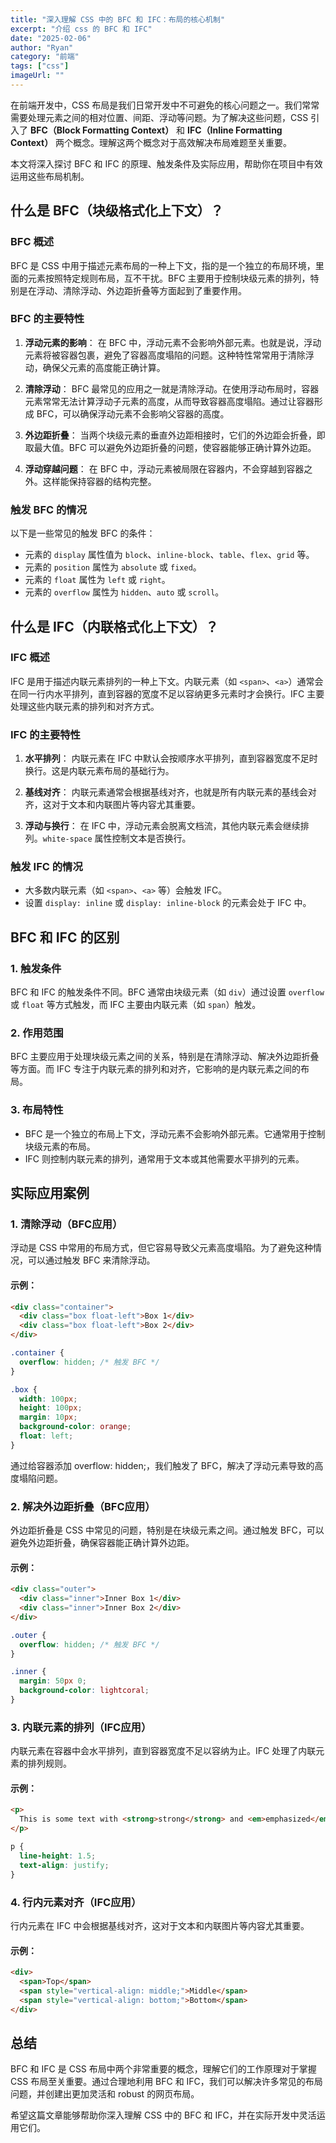 ```yaml
---
title: "深入理解 CSS 中的 BFC 和 IFC：布局的核心机制"
excerpt: "介绍 css 的 BFC 和 IFC"
date: "2025-02-06"
author: "Ryan"
category: "前端"
tags: ["css"]
imageUrl: ""
---
```


在前端开发中，CSS 布局是我们日常开发中不可避免的核心问题之一。我们常常需要处理元素之间的相对位置、间距、浮动等问题。为了解决这些问题，CSS 引入了 **BFC（Block Formatting Context）** 和 **IFC（Inline Formatting Context）** 两个概念。理解这两个概念对于高效解决布局难题至关重要。

本文将深入探讨 BFC 和 IFC 的原理、触发条件及实际应用，帮助你在项目中有效运用这些布局机制。

## 什么是 BFC（块级格式化上下文）？

### BFC 概述
BFC 是 CSS 中用于描述元素布局的一种上下文，指的是一个独立的布局环境，里面的元素按照特定规则布局，互不干扰。BFC 主要用于控制块级元素的排列，特别是在浮动、清除浮动、外边距折叠等方面起到了重要作用。

### BFC 的主要特性

1. **浮动元素的影响**：
   在 BFC 中，浮动元素不会影响外部元素。也就是说，浮动元素将被容器包裹，避免了容器高度塌陷的问题。这种特性常常用于清除浮动，确保父元素的高度能正确计算。

2. **清除浮动**：
   BFC 最常见的应用之一就是清除浮动。在使用浮动布局时，容器元素常常无法计算浮动子元素的高度，从而导致容器高度塌陷。通过让容器形成 BFC，可以确保浮动元素不会影响父容器的高度。

3. **外边距折叠**：
   当两个块级元素的垂直外边距相接时，它们的外边距会折叠，即取最大值。BFC 可以避免外边距折叠的问题，使容器能够正确计算外边距。

4. **浮动穿越问题**：
   在 BFC 中，浮动元素被局限在容器内，不会穿越到容器之外。这样能保持容器的结构完整。

### 触发 BFC 的情况

以下是一些常见的触发 BFC 的条件：
- 元素的 `display` 属性值为 `block`、`inline-block`、`table`、`flex`、`grid` 等。
- 元素的 `position` 属性为 `absolute` 或 `fixed`。
- 元素的 `float` 属性为 `left` 或 `right`。
- 元素的 `overflow` 属性为 `hidden`、`auto` 或 `scroll`。

## 什么是 IFC（内联格式化上下文）？

### IFC 概述
IFC 是用于描述内联元素排列的一种上下文。内联元素（如 `<span>`、`<a>`）通常会在同一行内水平排列，直到容器的宽度不足以容纳更多元素时才会换行。IFC 主要处理这些内联元素的排列和对齐方式。

### IFC 的主要特性

1. **水平排列**：
   内联元素在 IFC 中默认会按顺序水平排列，直到容器宽度不足时换行。这是内联元素布局的基础行为。

2. **基线对齐**：
   内联元素通常会根据基线对齐，也就是所有内联元素的基线会对齐，这对于文本和内联图片等内容尤其重要。

3. **浮动与换行**：
   在 IFC 中，浮动元素会脱离文档流，其他内联元素会继续排列。`white-space` 属性控制文本是否换行。

### 触发 IFC 的情况

- 大多数内联元素（如 `<span>`、`<a>` 等）会触发 IFC。
- 设置 `display: inline` 或 `display: inline-block` 的元素会处于 IFC 中。

## BFC 和 IFC 的区别

### 1. 触发条件
BFC 和 IFC 的触发条件不同。BFC 通常由块级元素（如 `div`）通过设置 `overflow` 或 `float` 等方式触发，而 IFC 主要由内联元素（如 `span`）触发。

### 2. 作用范围
BFC 主要应用于处理块级元素之间的关系，特别是在清除浮动、解决外边距折叠等方面。而 IFC 专注于内联元素的排列和对齐，它影响的是内联元素之间的布局。

### 3. 布局特性
- BFC 是一个独立的布局上下文，浮动元素不会影响外部元素。它通常用于控制块级元素的布局。
- IFC 则控制内联元素的排列，通常用于文本或其他需要水平排列的元素。

## 实际应用案例

### 1. 清除浮动（BFC应用）
浮动是 CSS 中常用的布局方式，但它容易导致父元素高度塌陷。为了避免这种情况，可以通过触发 BFC 来清除浮动。

#### 示例：
```html
<div class="container">
  <div class="box float-left">Box 1</div>
  <div class="box float-left">Box 2</div>
</div>
```

```css
.container {
  overflow: hidden; /* 触发 BFC */
}

.box {
  width: 100px;
  height: 100px;
  margin: 10px;
  background-color: orange;
  float: left;
}
```
通过给容器添加 overflow: hidden;，我们触发了 BFC，解决了浮动元素导致的高度塌陷问题。

### 2. 解决外边距折叠（BFC应用）
外边距折叠是 CSS 中常见的问题，特别是在块级元素之间。通过触发 BFC，可以避免外边距折叠，确保容器能正确计算外边距。

#### 示例：
```html
<div class="outer">
  <div class="inner">Inner Box 1</div>
  <div class="inner">Inner Box 2</div>
</div>
```

```css
.outer {
  overflow: hidden; /* 触发 BFC */
}

.inner {
  margin: 50px 0;
  background-color: lightcoral;
}
```

### 3. 内联元素的排列（IFC应用）
内联元素在容器中会水平排列，直到容器宽度不足以容纳为止。IFC 处理了内联元素的排列规则。

#### 示例：
```html
<p>
  This is some text with <strong>strong</strong> and <em>emphasized</em> words.
</p>
```

```css
p {
  line-height: 1.5;
  text-align: justify;
}
```

### 4. 行内元素对齐（IFC应用）
行内元素在 IFC 中会根据基线对齐，这对于文本和内联图片等内容尤其重要。

#### 示例：
```html
<div>
  <span>Top</span>
  <span style="vertical-align: middle;">Middle</span>
  <span style="vertical-align: bottom;">Bottom</span>
</div>
```

## 总结
BFC 和 IFC 是 CSS 布局中两个非常重要的概念，理解它们的工作原理对于掌握 CSS 布局至关重要。通过合理地利用 BFC 和 IFC，我们可以解决许多常见的布局问题，并创建出更加灵活和 robust 的网页布局。

希望这篇文章能够帮助你深入理解 CSS 中的 BFC 和 IFC，并在实际开发中灵活运用它们。